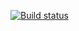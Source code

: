 [![Build status](https://ci.appveyor.com/api/projects/status/20piijqj9cifa316/branch/master?svg=true)](https://ci.appveyor.com/project/century90/hw4-2-3/branch/master)